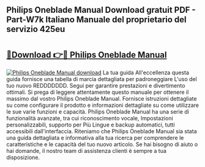 ## Philips Oneblade Manual Download gratuit PDF - Part-W7k Italiano Manuale del proprietario del servizio 425eu

# <h2><a href="http://dfcfnb.blite.top/?on=Philips+Oneblade+Manual">🔗Download 👉🔴 Philips Oneblade Manual</a></h2>

[![Philips Oneblade Manual download](https://i.imgur.com/lujVjoI.png)](http://dfcfnb.blite.top/?on=Philips+Oneblade+Manual)
La tua guida All'eccellenza questa guida fornisce una tabella di marcia dettagliata per padroneggiare L'uso del tuo nuovo REDDDDDDD. Segui per garantire prestazioni e divertimento ottimali. Si prega di leggere attentamente questo manuale per ottenere il massimo dal vostro Philips Oneblade Manual. Fornisce istruzioni dettagliate su come configurare il prodotto e informazioni dettagliate su come utilizzare le sue varie funzioni e capacità. Philips Oneblade Manual ha una serie di funzionalità avanzate, tra cui riconoscimento vocale, Impostazioni personalizzabili, supporto per Più Lingue e backup automatici, tutti accessibili dall'interfaccia. Riteniamo che Philips Oneblade Manual sia stata una guida dettagliata e informativa alla tua ricerca per comprendere le caratteristiche e le capacità del tuo nuovo articolo. Se hai bisogno di aiuto o hai domande, il nostro team di assistenza clienti è sempre a tua disposizione.
